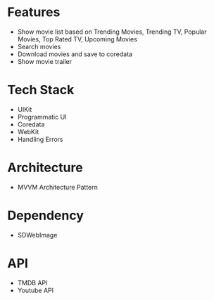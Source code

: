  # Features
- Show movie list based on Trending Movies, Trending TV, Popular Movies, Top Rated TV, Upcoming Movies
- Search movies
- Download movies and save to coredata
- Show movie trailer

# Tech Stack
- UIKit
- Programmatic UI
- Coredata
- WebKit
- Handling Errors 

# Architecture
- MVVM Architecture Pattern

# Dependency
- SDWebImage

# API
- TMDB API
- Youtube API
